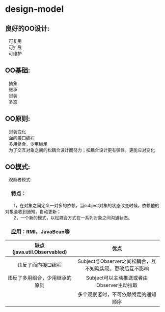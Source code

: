 # design-model

## 良好的OO设计:  
&nbsp;&nbsp;&nbsp;可复用  
&nbsp;&nbsp;&nbsp;可扩展  
&nbsp;&nbsp;&nbsp;可维护  
  
## OO基础:  
&nbsp;&nbsp;&nbsp;抽象  
&nbsp;&nbsp;&nbsp;继承  
&nbsp;&nbsp;&nbsp;封装  
&nbsp;&nbsp;&nbsp;多态  
  
## OO原则:  
&nbsp;&nbsp;&nbsp;封装变化  
&nbsp;&nbsp;&nbsp;面向接口编程  
&nbsp;&nbsp;&nbsp;多用组合，少用继承  
&nbsp;&nbsp;&nbsp;为了交互对象之间的松耦合设计而努力；松耦合设计更有弹性，更能应对变化

## OO模式:  
&nbsp;&nbsp;&nbsp;观察者模式:  
### &nbsp;&nbsp;&nbsp;&nbsp;&nbsp;特点：  
&nbsp;&nbsp;&nbsp;&nbsp;&nbsp;&nbsp;&nbsp;1，在对象之间定义一对多的依赖，当subject对象的状态改变时候，依赖他的对象会收到通知，自动更新；  
&nbsp;&nbsp;&nbsp;&nbsp;&nbsp;&nbsp;&nbsp;2，一个新的模式，以松耦合方式在一系列对象之间沟通状态。  
### &nbsp;&nbsp;&nbsp;&nbsp;&nbsp;应用：RMI，JavaBean等


|缺点(java.util.Observabled)|优点|  
|:--:|:--:|
|违反了面向接口编程|Subject与Observer之间松耦合，互不知晓实现，更改后互不影响|
|违反了多用组合，少用继承的原则|Subject可以主动推送或者由Observer主动拉取|
|&nbsp;&nbsp;&nbsp;&nbsp;&nbsp;|多个观察者时，不可依赖特定的通知顺序|


